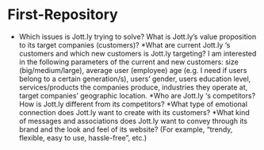 First-Repository
================
*	Which issues is Jott.ly  trying to solve? What is Jott.ly’s value proposition to its target companies (customers)? 
*What are current Jott.ly ‘s customers and which new customers is Jott.ly targeting? I am interested in the following parameters of the current and new customers: size (big/medium/large), average user (employee) age (e.g. I need if users belong to a certain generation/s), users’ gender, users education level, services/products the companies produce, industries they operate at, target companies’ geographic location.
*Who are Jott.ly ‘s competitors? How is Jott.ly different from its competitors? 
*What type of emotional connection does Jott.ly want to create with its customers?
*What kind of messages and associations does Jott.ly want to convey through its brand and the look and feel of its website? (For example, “trendy, flexible, easy to use, hassle-free”, etc.)
